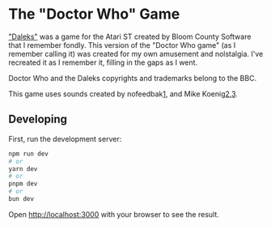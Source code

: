 # The "Doctor Who" Game

["Daleks"](https://www.mobygames.com/game/37061/daleks/) was a game for the Atari ST created by Bloom County Software that I remember fondly. This version of the "Doctor Who game" (as I remember calling it) was created for my own amusement and nolstalgia. I've recreated it as I remember it, filling in the gaps as I went.

Doctor Who and the Daleks copyrights and trademarks belong to the BBC.

This game uses sounds created by nofeedbak[1](https://soundbible.com/1495-Basketball-Buzzer.html), and Mike Koenig[2](http://soundbible.com/1232-Water-Drop-Sound-High.html),[3](http://soundbible.com/642-Splat.html).


## Developing

First, run the development server:

```bash
npm run dev
# or
yarn dev
# or
pnpm dev
# or
bun dev
```

Open [http://localhost:3000](http://localhost:3000) with your browser to see the result.

